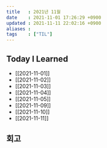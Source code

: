 ```yaml
---
title   : 2021년 11월 
date    : 2021-11-01 17:26:29 +0900
updated : 2021-11-11 22:02:16 +0900
aliases : 
tags    : ["TIL"]
---
```

## Today I Learned  
- [[2021-11-01]]
- [[2021-11-02]]
- [[2021-11-03]]
- [[2021-11-04]]
- [[2021-11-05]]
- [[2021-11-09]]
- [[2021-11-10]]
- [[2021-11-11]]

## 회고
